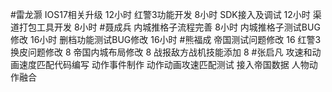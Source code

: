 #雷龙灏 
IOS17相关升级          12小时
红警3功能开发           8小时
SDK接入及调试          12小时
渠道打包工具开发        8小时
#聂成兵 
内城推格子流程完善            8小时
内城推格子测试BUG修改         16小时
删档功能测试BUG修改           16小时
#熊福成 
帝国测试问题修改                                      16
红警3换皮问题修改                                    8
帝国内城布局修改                                      8
战报敌方战机技能添加                               8
#张启凡 
攻速和动画速度匹配代码编写
动作事件制作
动作动画攻速匹配测试
接入帝国数据
人物动作融合